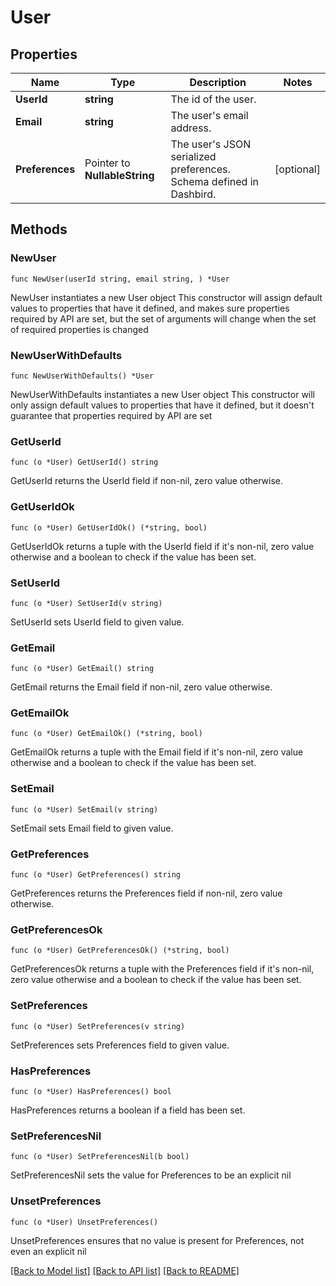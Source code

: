 # User

## Properties

Name | Type | Description | Notes
------------ | ------------- | ------------- | -------------
**UserId** | **string** | The id of the user. | 
**Email** | **string** | The user&#39;s email address. | 
**Preferences** | Pointer to **NullableString** | The user&#39;s JSON serialized preferences. Schema defined in Dashbird. | [optional] 

## Methods

### NewUser

`func NewUser(userId string, email string, ) *User`

NewUser instantiates a new User object
This constructor will assign default values to properties that have it defined,
and makes sure properties required by API are set, but the set of arguments
will change when the set of required properties is changed

### NewUserWithDefaults

`func NewUserWithDefaults() *User`

NewUserWithDefaults instantiates a new User object
This constructor will only assign default values to properties that have it defined,
but it doesn't guarantee that properties required by API are set

### GetUserId

`func (o *User) GetUserId() string`

GetUserId returns the UserId field if non-nil, zero value otherwise.

### GetUserIdOk

`func (o *User) GetUserIdOk() (*string, bool)`

GetUserIdOk returns a tuple with the UserId field if it's non-nil, zero value otherwise
and a boolean to check if the value has been set.

### SetUserId

`func (o *User) SetUserId(v string)`

SetUserId sets UserId field to given value.


### GetEmail

`func (o *User) GetEmail() string`

GetEmail returns the Email field if non-nil, zero value otherwise.

### GetEmailOk

`func (o *User) GetEmailOk() (*string, bool)`

GetEmailOk returns a tuple with the Email field if it's non-nil, zero value otherwise
and a boolean to check if the value has been set.

### SetEmail

`func (o *User) SetEmail(v string)`

SetEmail sets Email field to given value.


### GetPreferences

`func (o *User) GetPreferences() string`

GetPreferences returns the Preferences field if non-nil, zero value otherwise.

### GetPreferencesOk

`func (o *User) GetPreferencesOk() (*string, bool)`

GetPreferencesOk returns a tuple with the Preferences field if it's non-nil, zero value otherwise
and a boolean to check if the value has been set.

### SetPreferences

`func (o *User) SetPreferences(v string)`

SetPreferences sets Preferences field to given value.

### HasPreferences

`func (o *User) HasPreferences() bool`

HasPreferences returns a boolean if a field has been set.

### SetPreferencesNil

`func (o *User) SetPreferencesNil(b bool)`

 SetPreferencesNil sets the value for Preferences to be an explicit nil

### UnsetPreferences
`func (o *User) UnsetPreferences()`

UnsetPreferences ensures that no value is present for Preferences, not even an explicit nil

[[Back to Model list]](../README.md#documentation-for-models) [[Back to API list]](../README.md#documentation-for-api-endpoints) [[Back to README]](../README.md)


